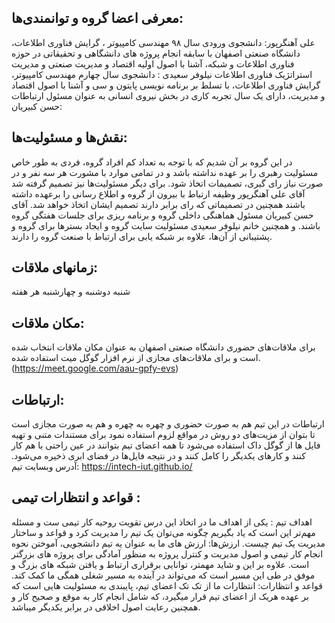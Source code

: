 
## معرفی اعضا گروه و توانمندی‌ها:


علی آهنگرپور: دانشجوی ورودی سال ۹۸ مهندسی کامپیوتر ، گرایش فناوری اطلاعات، دانشگاه صنعتی اصفهان با سابقه انجام پروژه های دانشگاهی و تحقیقاتی در حوزه فناوری اطلاعات و شبکه، آشنا با اصول اولیه اقتصاد و مدیریت صنعتی و مدیریت استراتژیک فناوری اطلاعات
نیلوفر سعیدی : دانشجوی سال چهارم مهندسی کامپیوتر، گرایش فناوری اطلاعات، با تسلط بر برنامه نویسی پایتون و سی و آشنا با اصول اقتصاد و مدیریت، دارای یک سال تجربه کاری در بخش نیروی انسانی به عنوان مسئول ارتباطات
حسن کبیریان: 



## نقش‌ها و مسئولیت‌ها:
   در این گروه بر آن شدیم که با توجه به تعداد کم افراد گروه، فردی به طور خاص مسئولیت رهبری را بر عهده نداشته باشد و در تمامی موارد با مشورت هر سه نفر و در صورت نیاز رای گیری، تصمیمات اتخاذ شود. برای دیگر مسئولیت‌ها نیز تصمیم گرفته شد آقای علی آهنگرپور وظیفه ارتباط با بیرون از گروه و اطلاع رسانی را برعهده داشته باشند همچنین در تصمیماتی که رای برابر دارند تصمیم ایشان اتخاذ خواهد شد. آقای حسن کبیریان مسئول هماهنگی داخلی گروه و برنامه ریزی برای جلسات هفتگی گروه باشند. و همچنین خانم نیلوفر سعیدی مسئولیت سایت گروه و ایجاد بسترها برای گروه و پشتیبانی از آن‌ها، علاوه بر شبکه یابی برای ارتباط با صنعت گروه را دارند. 

## زمانهای ملاقات:

شنبه دوشنبه و چهارشنبه هر هفته


## مکان ملاقات:
برای ملاقات‌های حضوری دانشگاه صنعتی اصفهان به عنوان مکان ملاقات انتخاب شده است و برای ملاقات‌های مجازی از نرم افزار گوگل میت استفاده شده.(https://meet.google.com/aau-gpfy-evs)

## ارتباطات:
ارتباطات در این تیم هم به صورت حضوری و چهره به چهره و هم به صورت مجازی است تا بتوان از مزیت‌های دو روش در مواقع لزوم استفاده نمود 
برای مستندات متنی و تهیه فایل ها از گوگل داک استفاده می‌شود تا همه اعضای تیم بتوانند در عین راحتی با هم کار کنند و کارهای یکدیگر را کامل کنند و در نتیجه فایل‌ها در فضای ابری ذخیره می‌شود.
آدرس وبسایت تیم: https://intech-iut.github.io/


## قواعد و انتظارات تیمی :
اهداف تیم :
 یکی از اهداف ما در اتخاذ این درس تقویت روحیه کار تیمی ست و مسئله مهم‌تر این است که یاد بگیریم چگونه می‌توان یک تیم را مدیریت کرد و قواعد و ساختار مدیریت یک تیم چیست.
ارزش‌ها:
ارزش های ما به عنوان یه تیم دانشجویی، آموختن نحوه انجام کار تیمی و اصول مدیریت و کنترل پروژه به منظور آمادگی برای پروژه های بزرگتر است. علاوه بر این و شاید مهمتر، توانایی برقراری ارتباط و یافتن شبکه های بزرگ و موفق در طی این مسیر است که می‌تواند در آینده به مسیر شغلی همگی ما کمک کند.
قواعد و انتظارات:
انتظارات ما از تک تک اعضای تیم، پایبندی به مسئولیت هایی است که بر عهده هریک از اعضای تیم قرار میگیرد، که شامل انجام کار به موقع و صحیح کار و همچنین رعایت اصول اخلاقی در برابر یکدیگر میباشد.
